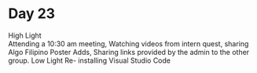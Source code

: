 #  Day 23
High Light  
Attending a 10:30 am meeting, Watching videos from intern quest, sharing Algo Filipino Poster Adds, Sharing links provided by the admin to the other group.  Low Light 
Re- installing Visual Studio Code 
